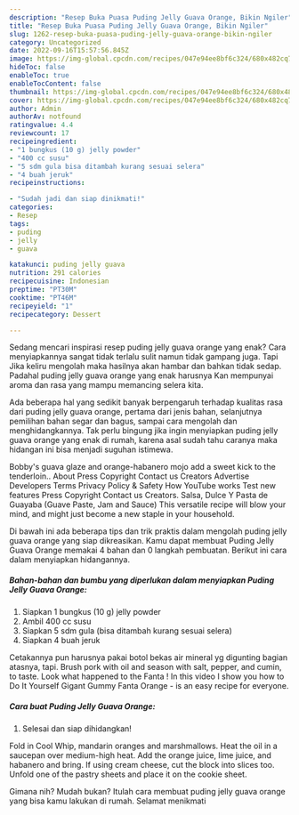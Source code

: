 ```yaml
---
description: "Resep Buka Puasa Puding Jelly Guava Orange, Bikin Ngiler"
title: "Resep Buka Puasa Puding Jelly Guava Orange, Bikin Ngiler"
slug: 1262-resep-buka-puasa-puding-jelly-guava-orange-bikin-ngiler
category: Uncategorized
date: 2022-09-16T15:57:56.845Z
image: https://img-global.cpcdn.com/recipes/047e94ee8bf6c324/680x482cq70/puding-jelly-guava-orange-foto-resep-utama.jpg
hideToc: false
enableToc: true
enableTocContent: false
thumbnail: https://img-global.cpcdn.com/recipes/047e94ee8bf6c324/680x482cq70/puding-jelly-guava-orange-foto-resep-utama.jpg
cover: https://img-global.cpcdn.com/recipes/047e94ee8bf6c324/680x482cq70/puding-jelly-guava-orange-foto-resep-utama.jpg
author: Admin
authorAv: notfound
ratingvalue: 4.4
reviewcount: 17
recipeingredient:
- "1 bungkus (10 g) jelly powder"
- "400 cc susu"
- "5 sdm gula bisa ditambah kurang sesuai selera"
- "4 buah jeruk"
recipeinstructions:

- "Sudah jadi dan siap dinikmati!"
categories:
- Resep
tags:
- puding
- jelly
- guava

katakunci: puding jelly guava 
nutrition: 291 calories
recipecuisine: Indonesian
preptime: "PT30M"
cooktime: "PT46M"
recipeyield: "1"
recipecategory: Dessert

---
```



Sedang mencari inspirasi resep puding jelly guava orange yang enak? Cara menyiapkannya sangat tidak terlalu sulit namun tidak gampang juga. Tapi Jika keliru mengolah maka hasilnya akan hambar dan bahkan tidak sedap. Padahal puding jelly guava orange yang enak harusnya Kan mempunyai aroma dan rasa yang mampu memancing selera kita.


Ada beberapa hal yang sedikit banyak berpengaruh terhadap kualitas rasa dari puding jelly guava orange, pertama dari jenis bahan, selanjutnya pemilihan bahan segar dan bagus, sampai cara mengolah dan menghidangkannya. Tak perlu bingung jika ingin menyiapkan puding jelly guava orange yang enak di rumah, karena asal sudah tahu caranya maka hidangan ini bisa menjadi suguhan istimewa.

Bobby&#39;s guava glaze and orange-habanero mojo add a sweet kick to the tenderloin.. About Press Copyright Contact us Creators Advertise Developers Terms Privacy Policy &amp; Safety How YouTube works Test new features Press Copyright Contact us Creators. Salsa, Dulce Y Pasta de Guayaba (Guave Paste, Jam and Sauce) This versatile recipe will blow your mind, and might just become a new staple in your household.


Di bawah ini ada beberapa tips dan trik praktis dalam mengolah puding jelly guava orange yang siap dikreasikan. Kamu dapat membuat Puding Jelly Guava Orange memakai 4 bahan dan 0 langkah pembuatan. Berikut ini cara dalam menyiapkan hidangannya.

<!--inarticleads1-->

##### Bahan-bahan dan bumbu yang diperlukan dalam menyiapkan Puding Jelly Guava Orange:

1. Siapkan 1 bungkus (10 g) jelly powder
1. Ambil 400 cc susu
1. Siapkan 5 sdm gula (bisa ditambah kurang sesuai selera)
1. Siapkan 4 buah jeruk


Cetakannya pun harusnya pakai botol bekas air mineral yg digunting bagian atasnya, tapi. Brush pork with oil and season with salt, pepper, and cumin, to taste. Look what happened to the Fanta ! In this video I show you how to Do It Yourself Gigant Gummy Fanta Orange - is an easy recipe for everyone. 

<!--inarticleads2-->

##### Cara buat Puding Jelly Guava Orange:


1. Selesai dan siap dihidangkan!

Fold in Cool Whip, mandarin oranges and marshmallows. Heat the oil in a saucepan over medium-high heat. Add the orange juice, lime juice, and habanero and bring. If using cream cheese, cut the block into slices too. Unfold one of the pastry sheets and place it on the cookie sheet. 

Gimana nih? Mudah bukan? Itulah cara membuat puding jelly guava orange yang bisa kamu lakukan di rumah. Selamat menikmati
